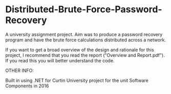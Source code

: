 # Distributed-Brute-Force-Password-Recovery
A university assignment project. Aim was to produce a password recovery program and have the brute force calculations distributed across a network.

If you want to get a broad overview of the design and rationale for this project, I recommend that you read the report ("Overview and Report.pdf"). If you read this you will better understand the code.



OTHER INFO:

Built in using .NET for Curtin University project for the unit Software Components in 2016
